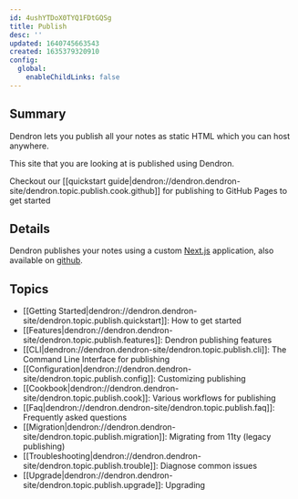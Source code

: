 ```yaml
---
id: 4ushYTDoX0TYQ1FDtGQSg
title: Publish
desc: ''
updated: 1640745663543
created: 1635379320910
config:
  global:
    enableChildLinks: false
---
```


## Summary

Dendron lets you publish all your notes as static HTML which you can host anywhere.

This site that you are looking at is published using Dendron. 

Checkout our [[quickstart guide|dendron://dendron.dendron-site/dendron.topic.publish.cook.github]] for publishing to GitHub Pages to get started

## Details

Dendron publishes your notes using a custom [Next.js](https://nextjs.org/) application, also available on [github](https://github.com/dendronhq/nextjs-template).

## Topics
- [[Getting Started|dendron://dendron.dendron-site/dendron.topic.publish.quickstart]]: How to get started
- [[Features|dendron://dendron.dendron-site/dendron.topic.publish.features]]: Dendron publishing features
- [[CLI|dendron://dendron.dendron-site/dendron.topic.publish.cli]]: The Command Line Interface for publishing
- [[Configuration|dendron://dendron.dendron-site/dendron.topic.publish.config]]: Customizing publishing
- [[Cookbook|dendron://dendron.dendron-site/dendron.topic.publish.cook]]: Various workflows for publishing
- [[Faq|dendron://dendron.dendron-site/dendron.topic.publish.faq]]: Frequently asked questions
- [[Migration|dendron://dendron.dendron-site/dendron.topic.publish.migration]]: Migrating from 11ty (legacy publishing)
- [[Troubleshooting|dendron://dendron.dendron-site/dendron.topic.publish.trouble]]: Diagnose common issues
- [[Upgrade|dendron://dendron.dendron-site/dendron.topic.publish.upgrade]]: Upgrading 
